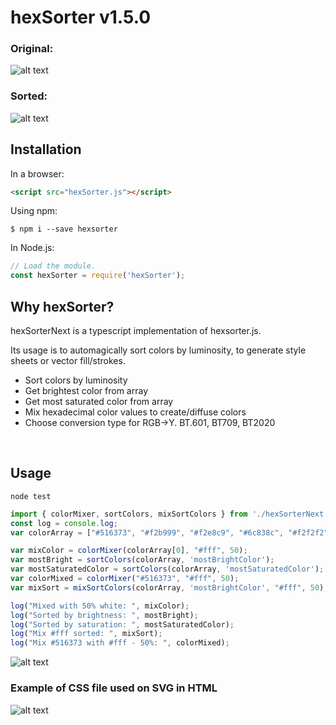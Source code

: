 # hexSorter v1.5.0

### Original:
![alt text](https://raw.githubusercontent.com/dagthomas/hexSorter/master/images/unsorted_hexSorter.png "Unsorted Color Array")

### Sorted:
![alt text](https://raw.githubusercontent.com/dagthomas/hexSorter/master/images/sorted_hexSorter.png "Sorted Color Array")

## Installation
In a browser:
```html
<script src="hexSorter.js"></script>
```

Using npm:
```shell
$ npm i --save hexsorter
```

In Node.js:
```js
// Load the module.
const hexSorter = require('hexSorter');
```

## Why hexSorter?

hexSorterNext is a typescript implementation of hexsorter.js.<br>

Its usage is to automagically sort colors by luminosity, to generate style<br>
sheets or vector fill/strokes.<br>

 * Sort colors by luminosity
 * Get brightest color from array
 * Get most saturated color from array
 * Mix hexadecimal color values to create/diffuse colors
 * Choose conversion type for RGB->Y. BT.601, BT709, BT2020
 <br>

## Usage
```shell
node test
```

```js
import { colorMixer, sortColors, mixSortColors } from './hexSorterNext';
const log = console.log;
var colorArray = ["#516373", "#f2b999", "#f2e8c9", "#6c838c", "#f2f2f2"];

var mixColor = colorMixer(colorArray[0], "#fff", 50);
var mostBright = sortColors(colorArray, 'mostBrightColor');
var mostSaturatedColor = sortColors(colorArray, 'mostSaturatedColor');
var colorMixed = colorMixer("#516373", "#fff", 50);
var mixSort = mixSortColors(colorArray, 'mostBrightColor', "#fff", 50);

log("Mixed with 50% white: ", mixColor);
log("Sorted by brightness: ", mostBright);
log("Sorted by saturation: ", mostSaturatedColor);
log("Mix #fff sorted: ", mixSort);
log("Mix #516373 with #fff - 50%: ", colorMixed);

```


![alt text](https://raw.githubusercontent.com/dagthomas/hexSorter/master/images/output_hexSorter.png "Sorted Color Array")

### Example of CSS file used on SVG in HTML
![alt text](https://raw.githubusercontent.com/dagthomas/hexSorter/master/images/example_hexSorter.png "Example of palette applied to SVG")

